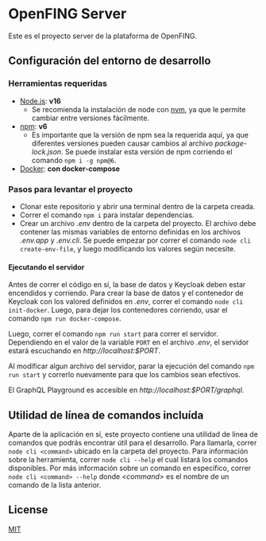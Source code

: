 # OpenFING Server

Este es el proyecto server de la plataforma de OpenFING.

## Configuración del entorno de desarrollo

### Herramientas requeridas

-   [Node.js](https://nodejs.org/en/): **v16**
    -   Se recomienda la instalación de node con [nvm](https://github.com/nvm-sh/nvm), ya que le permite cambiar entre versiones fácilmente.
-   [npm](https://www.npmjs.com/): **v6**
    -   Es importante que la versión de npm sea la requerida aquí, ya que diferentes versiones pueden causar cambios al archivo _package-lock.json_. Se puede instalar esta versión de npm corriendo el comando `npm i -g npm@6`.
-   [Docker](https://www.docker.com/): **con docker-compose**

### Pasos para levantar el proyecto

-   Clonar este repositorio y abrir una terminal dentro de la carpeta creada.
-   Correr el comando `npm i` para instalar dependencias.
-   Crear un archivo _.env_ dentro de la carpeta del proyecto. El archivo debe contener las mismas variables de entorno definidas en los archivos _.env.app_ y _.env.cli_. Se puede empezar por correr el comando `node cli create-env-file`, y luego modificando los valores según necesite.

#### Ejecutando el servidor

Antes de correr el código en sí, la base de datos y Keycloak deben estar encendidos y corriendo. Para crear la base de datos y el contenedor de Keycloak con los valored definidos en _.env_, correr el comando `node cli init-docker`. Luego, para dejar los contenedores corriendo, usar el comando `npm run docker-compose`.

Luego, correr el comando `npm run start` para correr el servidor. Dependiendo en el valor de la variable `PORT` en el archivo _.env_, el servidor estará escuchando en _http<span></span>://localhost:\$PORT_.

Al modificar algun archivo del servidor, parar la ejecución del comando `npm run start` y correrlo nuevamente para que los cambios sean efectivos.

El GraphQL Playground es accesible en _http<span></span>://localhost:\$PORT/graphql_.

<!-- #### Datos de prueba

Para popular la base de datos con algunos valores de prueba, correr el comando `node cli seed`. Tener en cuenta que este comando **ELIMINARÁ** todos los datos previos en la base de datos a la que el archivo _.env_ estuviera apuntando. -->

## Utilidad de línea de comandos incluída

Aparte de la aplicación en sí, este proyecto contiene una utilidad de linea de comandos que podrás encontrar útil para el desarrollo. Para llamarla, correr `node cli <command>` ubicado en la carpeta del proyecto. Para información sobre la herramienta, correr `node cli --help` el cual listará los comandos disponibles. Por más información sobre un comando en específico, correr `node cli <command> --help` donde _\<command>_ es el nombre de un comando de la lista anterior.

## License

[MIT](https://choosealicense.com/licenses/mit/)

